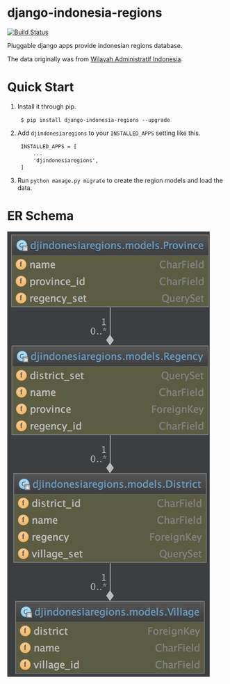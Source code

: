 # django-indonesia-regions
[![Build Status](https://travis-ci.org/Keda87/django-indonesia-regions.svg?branch=master)](https://travis-ci.org/Keda87/django-indonesia-regions)

Pluggable django apps provide indonesian regions database. 

The data originally was from [Wilayah Administratif Indonesia](https://github.com/edwardsamuel/Wilayah-Administratif-Indonesia).

# Quick Start
1. Install it through pip.
        
        $ pip install django-indonesia-regions --upgrade
2. Add `djindonesiaregions` to your `INSTALLED_APPS` setting like this.

        INSTALLED_APPS = [
            ...
            'djindonesiaregions',
        ]
3. Run `python manage.py migrate` to create the region models and load the data.

# ER Schema

![ER Schema][erd]

[erd]: screenshots/erd.png
